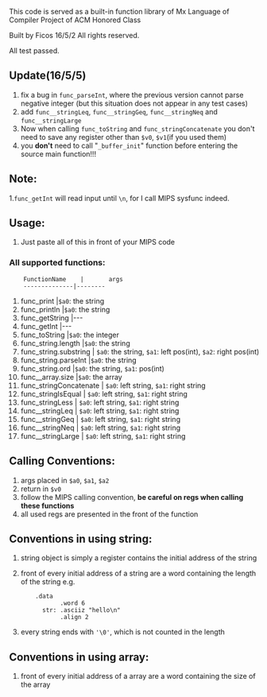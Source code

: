 This code is served as a built-in function library of Mx Language of Compiler Project of ACM Honored Class

Built by Ficos 16/5/2
All rights reserved.

All test passed.
## Update(16/5/5)
1. fix a bug in `func_parseInt`, where the previous version cannot parse negative integer (but this situation does not appear in any test cases)
2. add `func__stringLeq`, `func__stringGeq`, `func__stringNeq` and `func__stringLarge`
3. Now when calling `func_toString` and `func_stringConcatenate` you don't need to save any register other than `$v0`, `$v1`(if you used them)
4. you **don't** need to call "`_buffer_init`" function before entering the source main function!!!

## Note:
1.`func_getInt` will read input until `\n`, for I call MIPS sysfunc indeed.
## Usage:

1. Just paste all of this in front of your MIPS code

### All supported functions:

		FunctionName	|		args
		--------------|--------
1.	func_print 				|`$a0`: the string
2.	func_println			|`$a0`: the string
3.	func_getString			|---
4.	func_getInt				|---
5.	func_toString			|`$a0`: the integer
6.	func_string.length 	|`$a0`: the string
7.	func_string.substring |  `$a0`: the string,  `$a1`: left pos(int), `$a2`: right pos(int)
8.	func_string.parseInt |`$a0`: the string
9.	func_string.ord 		|`$a0`: the string,  `$a1`: pos(int)
10.	func__array.size 	|`$a0`: the array
11.	func_stringConcatenate |	`$a0`: left string, `$a1`: right string
12.	func_stringIsEqual 	|	`$a0`: left string, `$a1`: right string
13.	func_stringLess 	|	`$a0`: left string, `$a1`: right string
14.	func__stringLeq	| 		`$a0`: left string, `$a1`: right string
15.	func__stringGeq	| 		`$a0`: left string, `$a1`: right string
16.	func__stringNeq	|		`$a0`: left string, `$a1`: right string
17.	func__stringLarge 	|	`$a0`: left string, `$a1`: right string

## Calling Conventions:
1. args placed in `$a0`, `$a1`, `$a2`
2. return in `$v0`
3. follow the MIPS calling convention, **be careful on regs when calling these functions**
4. all used regs are presented in the front of the function

## Conventions in using string:
1. string object is simply a register contains the initial address of the string
2. front of every initial address of a string are a word containing the length of the string
   e.g.

		   .data
		 		  .word 6
			 str: .asciiz "hello\n"
				  .align 2
	
3. every string ends with `'\0'`, which is not counted in the length

## Conventions in using array:
1. front of every initial address of a array are a word containing the size of the array


